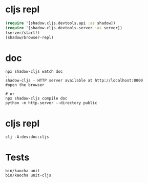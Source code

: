 # cljs repl

```clojure
(require '[shadow.cljs.devtools.api :as shadow])
(require '[shadow.cljs.devtools.server :as server])
(server/start!)
(shadow/browser-repl)
```

# doc

```shell
npx shadow-cljs watch doc
...
shadow-cljs - HTTP server available at http://localhost:8000
#open the browser

# or
npx shadow-cljs compile doc
python -m http.server --directory public
```

# cljs repl

```
clj -A:dev:doc:cljs
```

# Tests

```shell
bin/kaocha unit
bin/kaocha unit-cljs
```
